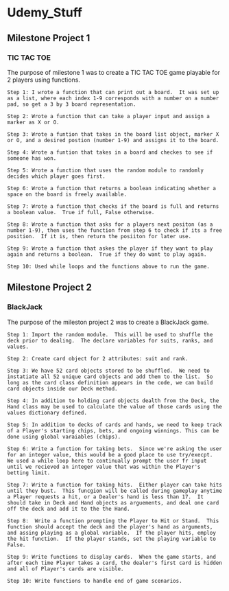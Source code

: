 # Udemy_Stuff

## Milestone Project 1
### TIC TAC TOE

The purpose of milestone 1 was to create a TIC TAC TOE game playable for 2 players using functions.

    Step 1: I wrote a function that can print out a board.  It was set up as a list, where each index 1-9 corresponds with a number on a number pad, so get a 3 by 3 board representation.

    Step 2: Wrote a function that can take a player input and assign a marker as X or O.

    Step 3: Wrote a funtion that takes in the board list object, marker X or O, and a desired postion (number 1-9) and assigns it to the board.

    Step 4: Wrote a funtion that takes in a board and checkes to see if someone has won.

    Step 5: Wrote a function that uses the random module to randomly decides which player goes first.

    Step 6: Wrote a function that returns a boolean indicating whether a space on the board is freely available.

    Step 7: Wrote a function that checks if the board is full and returns a boolean value.  True if full, False otherwise.

    Step 8: Wrote a function that asks for a players next positon (as a number 1-9), then uses the function from step 6 to check if its a free position.  If it is, then return the posiiton for later use.

    Step 9: Wrote a function that askes the player if they want to play again and returns a boolean.  True if they do want to play again.
    
    Step 10: Used while loops and the functions above to run the game.    

## Milestone Project 2
### BlackJack 

The purpose of the mileston project 2 was to create a BlackJack game.

    Step 1: Import the random module.  This will be used to shuffle the deck prior to dealing.  The declare variables for suits, ranks, and values. 

    Step 2: Create card object for 2 attributes: suit and rank. 

    Step 3: We have 52 card objects stored to be shuffled.  We need to instatiate all 52 unique card objects and add them to the list.  So long as the card class definition appears in the code, we can build card objects inside our Deck method.

    Step 4: In addition to holding card objects dealth from the Deck, the Hand class may be used to calculate the value of those cards using the values dictionary defined. 

    Step 5: In addition to decks of cards and hands, we need to keep track of a Player's starting chips, bets, and ongoing winnings. This can be done using global varaiables (chips).

    Step 6: Write a function for taking bets.  Since we're asking the user for an integer value, this would be a good place to use try/execpt.  We used a while loop here to continually prompt the user fr input until we recieved an integer value that was within the Player's betting limit.

    Step 7: Write a function for taking hits.  Either player can take hits until they bust.  This funcgion will be called during gameplay anytime a Player requests a hit, or a Dealer's hand is less than 17.  It should take in Deck and Hand objects as arguements, and deal one card off the deck and add it to the the Hand.

    Step 8:  Write a function prompting the Player to Hit or Stand.  This function should accept the deck and the player's hand as arguments, and assing playing as a global variable.  If the player hits, employ the hit function.  If the player stands, set the playing variable to False.

    Step 9: Write functions to display cards.  When the game starts, and after each time Player takes a card, the dealer's first card is hidden and all of Player's cards are visible.  

    Step 10: Write functions to handle end of game scenarios.  


